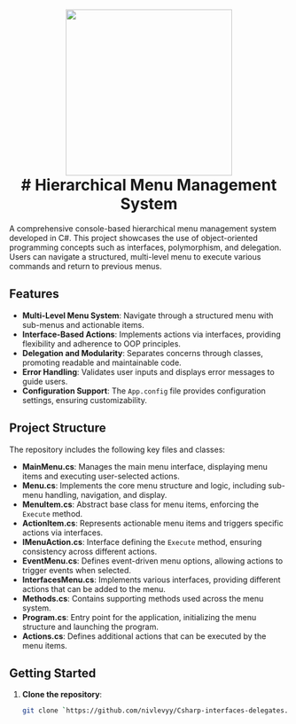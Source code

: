 <h1 align="center">
  <a><img src="https://github.com/nivlevyy/Csharp-interfaces-delegates/blob/main/image/DALL%C2%B7E-2024-10-28-14.46.png" width="300"></a>
<br>
# Hierarchical Menu Management System
<br>
</h1>

A comprehensive console-based hierarchical menu management system developed in C#. This project showcases the use of object-oriented programming concepts such as interfaces, polymorphism, and delegation. Users can navigate a structured, multi-level menu to execute various commands and return to previous menus.

## Features

- **Multi-Level Menu System**: Navigate through a structured menu with sub-menus and actionable items.
- **Interface-Based Actions**: Implements actions via interfaces, providing flexibility and adherence to OOP principles.
- **Delegation and Modularity**: Separates concerns through classes, promoting readable and maintainable code.
- **Error Handling**: Validates user inputs and displays error messages to guide users.
- **Configuration Support**: The `App.config` file provides configuration settings, ensuring customizability.

## Project Structure

The repository includes the following key files and classes:

- **MainMenu.cs**: Manages the main menu interface, displaying menu items and executing user-selected actions.
- **Menu.cs**: Implements the core menu structure and logic, including sub-menu handling, navigation, and display.
- **MenuItem.cs**: Abstract base class for menu items, enforcing the `Execute` method.
- **ActionItem.cs**: Represents actionable menu items and triggers specific actions via interfaces.
- **IMenuAction.cs**: Interface defining the `Execute` method, ensuring consistency across different actions.
- **EventMenu.cs**: Defines event-driven menu options, allowing actions to trigger events when selected.
- **InterfacesMenu.cs**: Implements various interfaces, providing different actions that can be added to the menu.
- **Methods.cs**: Contains supporting methods used across the menu system.
- **Program.cs**: Entry point for the application, initializing the menu structure and launching the program.
- **Actions.cs**: Defines additional actions that can be executed by the menu items.


## Getting Started

1. **Clone the repository**:
   ```bash
   git clone `https://github.com/nivlevyy/Csharp-interfaces-delegates.git`

